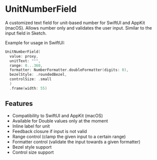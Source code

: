 # UnitNumberField
A customized text field for unit-based number for SwiftUI and AppKit (macOS). Allows number only and validates the user input.
Similar to the input field in Sketch.

Example for usage in SwiftUI:

```swift
UnitNumberField(
  value: proxy, 
  unitText: "°", 
  range: 0...360, 
  formatter: NumberFormatter.doubleFormatter(digits: 0), 
  bezelStyle: .roundedBezel, 
  controlSize: .small
  )
  .frame(width: 55)
```

## Features

- Compatibility to SwiftUI and AppKit (macOS)
- Available for Double values only at the moment
- Inline label for unit
- Feedback closure if input is not valid
- Range control (clamp the given input to a certain range)
- Formatter control (validate the input towards a given formatter)
- Bezel style support
- Control size support

